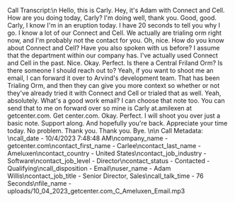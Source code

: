 Call Transcript:\n Hello, this is Carly. Hey, it's Adam with Connect and Cell. How are you doing today, Carly? I'm doing well, thank you. Good, good. Carly, I know I'm in an eruption today. I have 20 seconds to tell you why I go. I know a lot of our Connect and Cell. We actually are trialing orm right now, and I'm probably not the contact for you. Oh, nice. How do you know about Connect and Cell? Have you also spoken with us before? I assume that the department within our company has. I've actually used Connect and Cell in the past. Nice. Okay. Perfect. Is there a Central Friland Orm? Is there someone I should reach out to? Yeah, if you want to shoot me an email, I can forward it over to Arvind's development team. That has been Trialing Orm, and then they can give you more context so whether or not they've already tried it with Connect and Cell or trialed that as well. Yeah, absolutely. What's a good work email? I can choose that note too. You can send that to me on forward over so mine is Carly at.amilexen at getcenter.com. Get center.com. Okay. Perfect. I will shoot you over just a basic note. Support along. And hopefully you're back. Appreciate your time today. No problem. Thank you. Thank you. Bye. \n\n Call Metadata: \ncall_date - 10/4/2023 7:48:48 AM\ncompany_name - getcenter.com\ncontact_first_name - Carlee\ncontact_last_name - Ameluxen\ncontact_country - United States\ncontact_job_industry - Software\ncontact_job_level - Director\ncontact_status - Contacted - Qualifying\ncall_disposition - Email\nuser_name - Adam Willis\ncontact_job_title - Senior Director, Sales\ncall_talk_time - 76 Seconds\nfile_name - uploads/10_04_2023_getcenter.com_C_Ameluxen_Email.mp3
